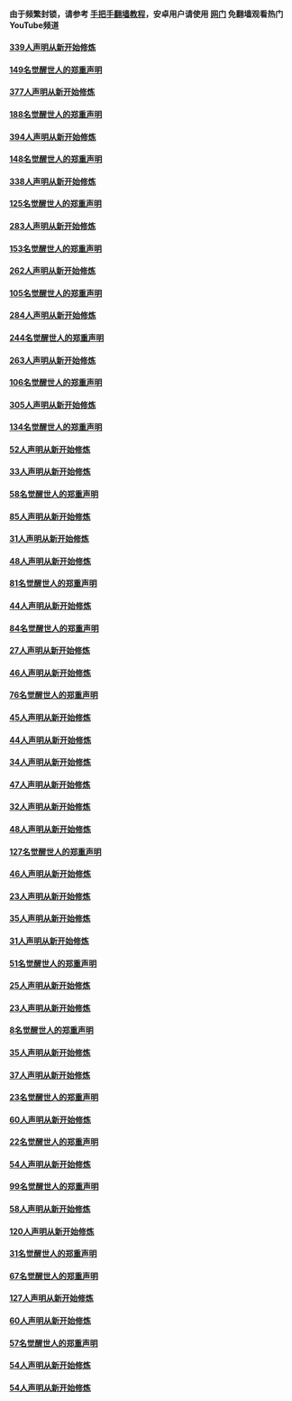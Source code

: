 #### 由于频繁封锁，请参考 [手把手翻墙教程](https://github.com/gfw-breaker/guides/wiki/)，安卓用户请使用 [网门](https://github.com/gfw-breaker/nogfw/blob/master/dl.md?t=05162201) 免翻墙观看热门YouTube频道 

#### [339人声明从新开始修炼](../pages/91/425690.md?t=05162201) 

#### [149名觉醒世人的郑重声明](../pages/91/425689.md?t=05162201) 

#### [377人声明从新开始修炼](../pages/91/424867.md?t=05162201) 

#### [188名觉醒世人的郑重声明](../pages/91/424866.md?t=05162201) 

#### [394人声明从新开始修炼](../pages/91/423914.md?t=05162201) 

#### [148名觉醒世人的郑重声明](../pages/91/423913.md?t=05162201) 

#### [338人声明从新开始修炼](../pages/91/423540.md?t=05162201) 

#### [125名觉醒世人的郑重声明](../pages/91/423539.md?t=05162201) 

#### [283人声明从新开始修炼](../pages/91/423296.md?t=05162201) 

#### [153名觉醒世人的郑重声明](../pages/91/423295.md?t=05162201) 

#### [262人声明从新开始修炼](../pages/91/423004.md?t=05162201) 

#### [105名觉醒世人的郑重声明](../pages/91/423003.md?t=05162201) 

#### [284人声明从新开始修炼](../pages/91/422707.md?t=05162201) 

#### [244名觉醒世人的郑重声明](../pages/91/422706.md?t=05162201) 

#### [263人声明从新开始修炼](../pages/91/422553.md?t=05162201) 

#### [106名觉醒世人的郑重声明](../pages/91/422552.md?t=05162201) 

#### [305人声明从新开始修炼](../pages/91/422153.md?t=05162201) 

#### [134名觉醒世人的郑重声明](../pages/91/422152.md?t=05162201) 

#### [52人声明从新开始修炼](../pages/91/421846.md?t=05162201) 

#### [33人声明从新开始修炼](../pages/91/421804.md?t=05162201) 

#### [58名觉醒世人的郑重声明](../pages/91/421845.md?t=05162201) 

#### [85人声明从新开始修炼](../pages/91/421769.md?t=05162201) 

#### [31人声明从新开始修炼](../pages/91/421763.md?t=05162201) 

#### [48人声明从新开始修炼](../pages/91/421605.md?t=05162201) 

#### [81名觉醒世人的郑重声明](../pages/91/421656.md?t=05162201) 

#### [44人声明从新开始修炼](../pages/91/421544.md?t=05162201) 

#### [84名觉醒世人的郑重声明](../pages/91/421543.md?t=05162201) 

#### [27人声明从新开始修炼](../pages/91/421465.md?t=05162201) 

#### [46人声明从新开始修炼](../pages/91/421454.md?t=05162201) 

#### [76名觉醒世人的郑重声明](../pages/91/421453.md?t=05162201) 

#### [45人声明从新开始修炼](../pages/91/421452.md?t=05162201) 

#### [44人声明从新开始修炼](../pages/91/421422.md?t=05162201) 

#### [34人声明从新开始修炼](../pages/91/421322.md?t=05162201) 

#### [47人声明从新开始修炼](../pages/91/421264.md?t=05162201) 

#### [32人声明从新开始修炼](../pages/91/421225.md?t=05162201) 

#### [48人声明从新开始修炼](../pages/91/421202.md?t=05162201) 

#### [127名觉醒世人的郑重声明](../pages/91/421224.md?t=05162201) 

#### [46人声明从新开始修炼](../pages/91/421203.md?t=05162201) 

#### [23人声明从新开始修炼](../pages/91/421138.md?t=05162201) 

#### [35人声明从新开始修炼](../pages/91/421122.md?t=05162201) 

#### [31人声明从新开始修炼](../pages/91/421081.md?t=05162201) 

#### [51名觉醒世人的郑重声明](../pages/91/421080.md?t=05162201) 

#### [25人声明从新开始修炼](../pages/91/421020.md?t=05162201) 

#### [23人声明从新开始修炼](../pages/91/420884.md?t=05162201) 

#### [8名觉醒世人的郑重声明](../pages/91/420883.md?t=05162201) 

#### [35人声明从新开始修炼](../pages/91/420809.md?t=05162201) 

#### [37人声明从新开始修炼](../pages/91/420766.md?t=05162201) 

#### [23名觉醒世人的郑重声明](../pages/91/420765.md?t=05162201) 

#### [60人声明从新开始修炼](../pages/91/420727.md?t=05162201) 

#### [22名觉醒世人的郑重声明](../pages/91/420726.md?t=05162201) 

#### [54人声明从新开始修炼](../pages/91/420529.md?t=05162201) 

#### [99名觉醒世人的郑重声明](../pages/91/420528.md?t=05162201) 

#### [58人声明从新开始修炼](../pages/91/420198.md?t=05162201) 

#### [120人声明从新开始修炼](../pages/91/420141.md?t=05162201) 

#### [31名觉醒世人的郑重声明](../pages/91/420197.md?t=05162201) 

#### [67名觉醒世人的郑重声明](../pages/91/420140.md?t=05162201) 

#### [127人声明从新开始修炼](../pages/91/420082.md?t=05162201) 

#### [60人声明从新开始修炼](../pages/91/420081.md?t=05162201) 

#### [57名觉醒世人的郑重声明](../pages/91/420080.md?t=05162201) 

#### [54人声明从新开始修炼](../pages/91/419533.md?t=05162201) 

#### [54人声明从新开始修炼](../pages/91/419532.md?t=05162201) 

